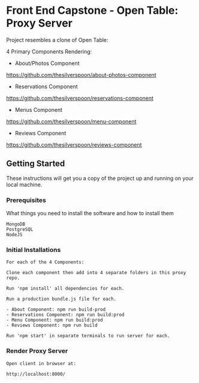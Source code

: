 # Front End Capstone - Open Table: Proxy Server 

Project resembles a clone of Open Table:

4 Primary Components Rendering:

  - About/Photos Component 

https://github.com/thesilverspoon/about-photos-component
  
  - Reservations Component

https://github.com/thesilverspoon/reservations-component

  - Menus Component

https://github.com/thesilverspoon/menu-component

  - Reviews Component

https://github.com/thesilverspoon/reviews-component

## Getting Started

These instructions will get you a copy of the project up and running on your local machine.

### Prerequisites

What things you need to install the software and how to install them

```
MongoDB
PostgreSQL
NodeJS

```

### Initial Installations


```
For each of the 4 Components:

Clone each component then add into 4 separate folders in this proxy repo.

Run 'npm install' all dependencies for each.

Run a production bundle.js file for each.

- About Component: npm run build-prod
- Reservations Component: npm run build:prod   
- Menu Component: npm run build:prod 
- Reviews Component: npm run build

Run 'npm start' in separate terminals to run server for each.

```

### Render Proxy Server

```
Open client in browser at: 

http://localhost:8000/

```

